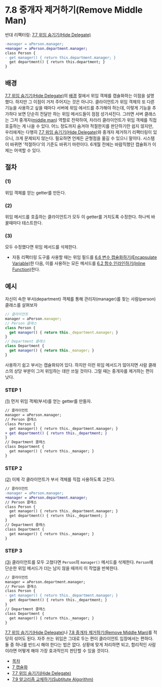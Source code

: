 # 7.8 중개자 제거하기(Remove Middle Man)
반대 리팩터링: [7.7 위임 숨기기(Hide Delegate)](https://github.com/wonder13662/refactoring-v2/blob/writing/chapter07/7-7.md)
``` diff
-manager = aPerson.manager;
+manager = aPerson.department.manager;
class Person {
- get manager() { return this.department.manager; }
  get department() { return this.department; }
}
```
## 배경
[7.7 위임 숨기기(Hide Delegate)](https://github.com/wonder13662/refactoring-v2/blob/writing/chapter07/7-7.md)의 [배경](https://github.com/wonder13662/refactoring-v2/blob/writing/chapter07/7-7.md#%EB%B0%B0%EA%B2%BD) 절에서 위임 객체를 캡슐화하는 이점을 설명했다. 하지만 그 이점이 거저 주어지는 것은 아니다. 클라이언트가 위임 객체의 또 다른 기능을 사용하고 싶을 때마다 서버에 위임 에서드를 추가해야 하는데, 이렇게 기능을 추가하다 보면 단순히 전달만 하는 위임 메서드들이 점점 성가셔진다. 그러면 서버 클래스는 그저 중개자([middle man]()) 역할로 전락하여, 차라리 클라이언트가 위임 객체를 직접 호출하는 게 나을 수 있다. 어느 정도까지 숨겨야 적절한지를 판단하기란 쉽지 않지만, 우리에게는 다행히 [7.7 위임 숨기기(Hide Delegate)](https://github.com/wonder13662/refactoring-v2/blob/writing/chapter07/7-7.md)와 중개자 제거하기 리팩터링이 있으니, 크게 문제되지 않는다. 필요하면 언제든 균형점을 옮길 수 있으니 말이다. 시스템이 바뀌면 '적절하다'의 기준도 바뀌기 마련이다. 6개월 전에는 바람직했던 캡슐화가 이제는 어색할 수 있다.

## 절차
### (1)
위임 객체를 얻는 getter를 만든다.
### (2)
위임 메서드를 호출하는 클라이언트가 모두 이 getter를 거치도록 수정한다. 하나씩 바꿀때마다 테스트한다.
### (3)
모두 수정했다면 위임 메서드를 삭제한다.
- 자동 리팩터링 도구를 사용할 때는 위임 필드를 [6.6 변수 캡슐화하기(Encapsulate Variable)](https://github.com/wonder13662/refactoring-v2/blob/writing/chapter06/6-6.md)한 다음, 이를 사용하는 모든 메서드를 [6.2 함수 인라인하기(Inline Function)](https://github.com/wonder13662/refactoring-v2/blob/writing/chapter06/6-2.md)한다.

## 예시
자신이 속한 부서(department) 객체를 통해 관리자(manager)를 찾는 사람(person) 클래스를 살펴보자
``` javascript
// 클라이언트
manager = aPerson.manager;
// Person 클래스
class Person {
  get manager() { return this._department.manager; }
}
// Department 클래스
class Department {
  get manager() { return this._manager; }
}
```
사용하기 쉽고 부서는 캡슐화되어 있다. 하지만 이런 위임 메서드가 많아지면 사람 클래스의 상당 부분이 그저 위임하는 데만 쓰일 것이다. 그럴 때는 중개자를 제거하는 편이 낫다.
### STEP 1
[(1)](https://github.com/wonder13662/refactoring-v2/blob/writing/chapter07/7-8.md#1) 먼저 위임 객체(부서)를 얻는 getter를 만들자.
``` diff
// 클라이언트
manager = aPerson.manager;
// Person 클래스
class Person {
  get manager() { return this._department.manager; }
+ get department() { return this._department; }  
}
// Department 클래스
class Department {
  get manager() { return this._manager; }
}
```
### STEP 2
[(2)](https://github.com/wonder13662/refactoring-v2/blob/writing/chapter07/7-8.md#2) 이제 각 클라이언트가 부서 객체를 직접 사용하도록 고친다. 
``` diff
// 클라이언트
-manager = aPerson.manager;
+manager = aPerson.department.manager;
// Person 클래스
class Person {
  get manager() { return this._department.manager; }
  get department() { return this._department; }  
}
// Department 클래스
class Department {
  get manager() { return this._manager; }
}
```
### STEP 3
[(3)](https://github.com/wonder13662/refactoring-v2/blob/writing/chapter07/7-8.md#3) 클라이언트를 모두 고쳤다면 `Person`의 `manager()` 메서드를 삭제한다. `Person`에 단순한 위임 메서드가 더는 남지 않을 때까지 이 작업을 반복한다.
``` diff
// 클라이언트
manager = aPerson.department.manager;
// Person 클래스
class Person {
- get manager() { return this._department.manager; }
  get department() { return this._department; }  
}
// Department 클래스
class Department {
  get manager() { return this._manager; }
}
```
[7.7 위임 숨기기(Hide Delegate)](https://github.com/wonder13662/refactoring-v2/blob/writing/chapter07/7-7.md)나 [7.8 중개자 제거하기(Remove Middle Man)](https://github.com/wonder13662/refactoring-v2/blob/writing/chapter07/7-8.md)를 적당히 섞어도 된다. 자주 쓰는 위임은 그대로 두는 편이 클라이언트 입장에서는 편하다. 둘 중 하나를 반드시 해야 한다는 법은 없다. 상황에 맞게 처리하면 되고, 합리적인 사람이라면 어떻게 해야 가장 효과적인지 판단할 수 있을 것이다.

- [목차](https://github.com/wonder13662/refactoring-v2/blob/writing)
- [7 캡슐화](https://github.com/wonder13662/refactoring-v2/blob/writing/chapter07)
- [7.7 위임 숨기기(Hide Delegate)](https://github.com/wonder13662/refactoring-v2/blob/writing/chapter07/7-7.md)
- [7.9 알고리즘 교체하기(Subtitute Algorithm)](https://github.com/wonder13662/refactoring-v2/blob/writing/chapter07/7-9.md)
